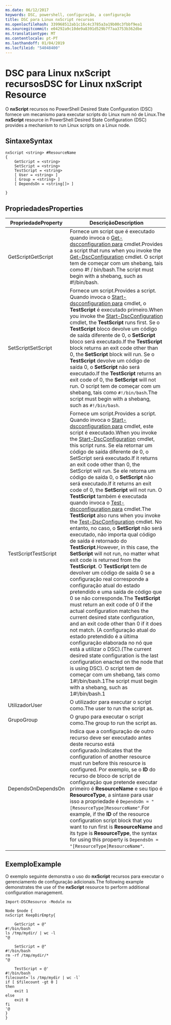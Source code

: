 ```yaml
---
ms.date: 06/12/2017
keywords: DSC, powershell, configuração, a configuração
title: DSC para Linux nxScript recursos
ms.openlocfilehash: 339968512ab1c16c4c3785a3a19b00c3fbbf9ea1
ms.sourcegitcommit: e04292a9c10de9a8391d529b7f7aa3753b362dbe
ms.translationtype: MT
ms.contentlocale: pt-PT
ms.lasthandoff: 01/04/2019
ms.locfileid: "54048400"
---
```

# <a name="dsc-for-linux-nxscript-resource"></a><span data-ttu-id="b2a40-103">DSC para Linux nxScript recursos</span><span class="sxs-lookup"><span data-stu-id="b2a40-103">DSC for Linux nxScript Resource</span></span>

<span data-ttu-id="b2a40-104">O **nxScript** recursos no PowerShell Desired State Configuration (DSC) fornece um mecanismo para executar scripts do Linux num nó de Linux.</span><span class="sxs-lookup"><span data-stu-id="b2a40-104">The **nxScript** resource in PowerShell Desired State Configuration (DSC) provides a mechanism to run Linux scripts on a Linux node.</span></span>

## <a name="syntax"></a><span data-ttu-id="b2a40-105">Sintaxe</span><span class="sxs-lookup"><span data-stu-id="b2a40-105">Syntax</span></span>

```
nxScript <string> #ResourceName
{
    GetScript = <string>
    SetScript = <string>
    TestScript = <string>
    [ User = <string> ]
    [ Group = <string> ]
    [ DependsOn = <string[]> ]

}
```

## <a name="properties"></a><span data-ttu-id="b2a40-106">Propriedades</span><span class="sxs-lookup"><span data-stu-id="b2a40-106">Properties</span></span>

|  <span data-ttu-id="b2a40-107">Propriedade</span><span class="sxs-lookup"><span data-stu-id="b2a40-107">Property</span></span> |  <span data-ttu-id="b2a40-108">Descrição</span><span class="sxs-lookup"><span data-stu-id="b2a40-108">Description</span></span> |
|---|---|
| <span data-ttu-id="b2a40-109">GetScript</span><span class="sxs-lookup"><span data-stu-id="b2a40-109">GetScript</span></span>| <span data-ttu-id="b2a40-110">Fornece um script que é executado quando invoca o [Get-dscconfiguration para](https://technet.microsoft.com/en-us/library/dn521625.aspx) cmdlet.</span><span class="sxs-lookup"><span data-stu-id="b2a40-110">Provides a script that runs when you invoke the [Get-DscConfiguration](https://technet.microsoft.com/en-us/library/dn521625.aspx) cmdlet.</span></span> <span data-ttu-id="b2a40-111">O script tem de começar com um shebang, tais como #! / bin/bash.</span><span class="sxs-lookup"><span data-stu-id="b2a40-111">The script must begin with a shebang, such as #!/bin/bash.</span></span>|
| <span data-ttu-id="b2a40-112">SetScript</span><span class="sxs-lookup"><span data-stu-id="b2a40-112">SetScript</span></span>| <span data-ttu-id="b2a40-113">Fornece um script.</span><span class="sxs-lookup"><span data-stu-id="b2a40-113">Provides a script.</span></span> <span data-ttu-id="b2a40-114">Quando invoca o [Start-dscconfiguration para](https://technet.microsoft.com/en-us/library/dn521623.aspx) cmdlet, o **TestScript** é executado primeiro.</span><span class="sxs-lookup"><span data-stu-id="b2a40-114">When you invoke the [Start-DscConfiguration](https://technet.microsoft.com/en-us/library/dn521623.aspx) cmdlet, the **TestScript** runs first.</span></span> <span data-ttu-id="b2a40-115">Se o **TestScript** bloco devolve um código de saída diferente de 0, o **SetScript** bloco será executado.</span><span class="sxs-lookup"><span data-stu-id="b2a40-115">If the **TestScript** block returns an exit code other than 0, the **SetScript** block will run.</span></span> <span data-ttu-id="b2a40-116">Se o **TestScript** devolve um código de saída 0, o **SetScript** não será executado.</span><span class="sxs-lookup"><span data-stu-id="b2a40-116">If the **TestScript** returns an exit code of 0, the **SetScript** will not run.</span></span> <span data-ttu-id="b2a40-117">O script tem de começar com um shebang, tais como `#!/bin/bash`.</span><span class="sxs-lookup"><span data-stu-id="b2a40-117">The script must begin with a shebang, such as `#!/bin/bash`.</span></span>|
| <span data-ttu-id="b2a40-118">TestScript</span><span class="sxs-lookup"><span data-stu-id="b2a40-118">TestScript</span></span>| <span data-ttu-id="b2a40-119">Fornece um script.</span><span class="sxs-lookup"><span data-stu-id="b2a40-119">Provides a script.</span></span> <span data-ttu-id="b2a40-120">Quando invoca o [Start-dscconfiguration para](https://technet.microsoft.com/en-us/library/dn521623.aspx) cmdlet, este script é executado.</span><span class="sxs-lookup"><span data-stu-id="b2a40-120">When you invoke the [Start-DscConfiguration](https://technet.microsoft.com/en-us/library/dn521623.aspx) cmdlet, this script runs.</span></span> <span data-ttu-id="b2a40-121">Se ela retornar um código de saída diferente de 0, o SetScript será executado.</span><span class="sxs-lookup"><span data-stu-id="b2a40-121">If it returns an exit code other than 0, the SetScript will run.</span></span> <span data-ttu-id="b2a40-122">Se ele retorna um código de saída 0, o **SetScript** não será executado.</span><span class="sxs-lookup"><span data-stu-id="b2a40-122">If it returns an exit code of 0, the **SetScript** will not run.</span></span> <span data-ttu-id="b2a40-123">O **TestScript** também é executada quando invoca o [Test-dscconfiguration para](https://technet.microsoft.com/en-us/library/dn407382.aspx) cmdlet.</span><span class="sxs-lookup"><span data-stu-id="b2a40-123">The **TestScript** also runs when you invoke the [Test-DscConfiguration](https://technet.microsoft.com/en-us/library/dn407382.aspx) cmdlet.</span></span> <span data-ttu-id="b2a40-124">No entanto, no caso, o **SetScript** não será executado, não importa qual código de saída é retornado do **TestScript**.</span><span class="sxs-lookup"><span data-stu-id="b2a40-124">However, in this case, the **SetScript** will not run, no matter what exit code is returned from the **TestScript**.</span></span> <span data-ttu-id="b2a40-125">O **TestScript** tem de devolver um código de saída 0 se a configuração real corresponde a configuração atual do estado pretendido e uma saída de código que 0 se não corresponde.</span><span class="sxs-lookup"><span data-stu-id="b2a40-125">The **TestScript** must return an exit code of 0 if the actual configuration matches the current desired state configuration, and an exit code other than 0 if it does not match.</span></span> <span data-ttu-id="b2a40-126">(A configuração atual do estado pretendido é a última configuração elaborada no nó que está a utilizar o DSC).</span><span class="sxs-lookup"><span data-stu-id="b2a40-126">(The current desired state configuration is the last configuration enacted on the node that is using DSC).</span></span> <span data-ttu-id="b2a40-127">O script tem de começar com um shebang, tais como 1#!/bin/bash.1</span><span class="sxs-lookup"><span data-stu-id="b2a40-127">The script must begin with a shebang, such as 1#!/bin/bash.1</span></span>|
| <span data-ttu-id="b2a40-128">Utilizador</span><span class="sxs-lookup"><span data-stu-id="b2a40-128">User</span></span>| <span data-ttu-id="b2a40-129">O utilizador para executar o script como.</span><span class="sxs-lookup"><span data-stu-id="b2a40-129">The user to run the script as.</span></span>|
| <span data-ttu-id="b2a40-130">Grupo</span><span class="sxs-lookup"><span data-stu-id="b2a40-130">Group</span></span>| <span data-ttu-id="b2a40-131">O grupo para executar o script como.</span><span class="sxs-lookup"><span data-stu-id="b2a40-131">The group to run the script as.</span></span>|
| <span data-ttu-id="b2a40-132">DependsOn</span><span class="sxs-lookup"><span data-stu-id="b2a40-132">DependsOn</span></span> | <span data-ttu-id="b2a40-133">Indica que a configuração de outro recurso deve ser executado antes deste recurso está configurado.</span><span class="sxs-lookup"><span data-stu-id="b2a40-133">Indicates that the configuration of another resource must run before this resource is configured.</span></span> <span data-ttu-id="b2a40-134">Por exemplo, se o **ID** do recurso de bloco de script de configuração que pretende executar primeiro é **ResourceName** e seu tipo é **ResourceType**, a sintaxe para usar isso a propriedade é `DependsOn = "[ResourceType]ResourceName"`.</span><span class="sxs-lookup"><span data-stu-id="b2a40-134">For example, if the **ID** of the resource configuration script block that you want to run first is **ResourceName** and its type is **ResourceType**, the syntax for using this property is `DependsOn = "[ResourceType]ResourceName"`.</span></span>|

## <a name="example"></a><span data-ttu-id="b2a40-135">Exemplo</span><span class="sxs-lookup"><span data-stu-id="b2a40-135">Example</span></span>

<span data-ttu-id="b2a40-136">O exemplo seguinte demonstra o uso do **nxScript** recursos para executar o gerenciamento de configuração adicionais.</span><span class="sxs-lookup"><span data-stu-id="b2a40-136">The following example demonstrates the use of the **nxScript** resource to perform additional configuration management.</span></span>

```
Import-DSCResource -Module nx

Node $node {
nxScript KeepDirEmpty{

    GetScript = @"
#!/bin/bash
ls /tmp/mydir/ | wc -l
"@

    SetScript = @"
#!/bin/bash
rm -rf /tmp/mydir/*
"@

    TestScript = @'
#!/bin/bash
filecount=`ls /tmp/mydir | wc -l`
if [ $filecount -gt 0 ]
then
    exit 1
else
    exit 0
fi
'@
}
}
```